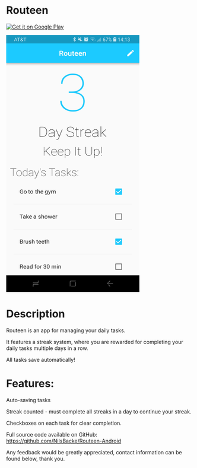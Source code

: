 # Routeen

<a href='https://play.google.com/store/apps/details?id=com.plushundred.routeen&rdid=com.plushundred.routeen&pcampaignid=MKT-Other-global-all-co-prtnr-py-PartBadge-Mar2515-1'><img alt='Get it on Google Play' src='https://play.google.com/intl/en_us/badges/images/generic/en_badge_web_generic.png'/></a>

<div class="center">
    <img width="359" height="693" src="images/Routeen1.jpg">
  </div>

# Description

Routeen is an app for managing your daily tasks.

It features a streak system, where you are rewarded for completing your daily tasks multiple days in a row.

All tasks save automatically!


# Features:

Auto-saving tasks

Streak counted - must complete all streaks in a day to continue your streak.

Checkboxes on each task for clear completion.


Full source code available on GitHub:
https://github.com/NilsBacke/Routeen-Android

Any feedback would be greatly appreciated, contact information can be found below, thank you.

